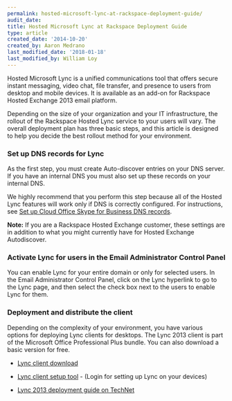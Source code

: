 ```yaml
---
permalink: hosted-microsoft-lync-at-rackspace-deployment-guide/
audit_date:
title: Hosted Microsoft Lync at Rackspace Deployment Guide
type: article
created_date: '2014-10-20'
created_by: Aaron Medrano
last_modified_date: '2018-01-18'
last_modified_by: William Loy
---
```


<!-- Retired 9/25/19 as per Aaron M.'s recommendation -->

Hosted Microsoft Lync is a unified communications tool that offers
secure instant messaging, video chat, file transfer, and presence to
users from desktop and mobile devices. It is available as an add-on
for Rackspace Hosted Exchange 2013 email platform.

Depending on the size of your organization and your IT infrastructure,
the rollout of the Rackspace Hosted Lync service to your users will
vary. The overall deployment plan has three basic steps, and this
article is designed to help you decide the best rollout method for your
environment.

### Set up DNS records for Lync

As the first step, you must create Auto-discover entries on your DNS
server.  If you have an internal DNS you must also set up these records
on your internal DNS.

We highly recommend that you perform this step because all of the Hosted
Lync features will work only if DNS is correctly configured. For
instructions, see [Set up Cloud Office Skype for Business DNS records](/how-to/set-up-dns-records-for-cloud-office-skype-for-business/).

**Note:** If you are a Rackspace Hosted Exchange customer, these
settings are in addition to what you might currently have for Hosted
Exchange Autodiscover.

### Activate Lync for users in the Email Administrator Control Panel

You can enable Lync for your entire domain or only for selected users.
In the Email Administrator Control Panel, click on the Lync hyperlink to
go to the Lync page, and then select the check box next to the users to
enable Lync for them.

### Deployment and distribute the client

Depending on the complexity of your environment, you have various
options for deploying Lync clients for desktops. The Lync 2013 client is
part of the Microsoft Office Professional Plus bundle. You can also
download a basic version for free.

-   [Lync
    client download](/how-to/download-a-skype-for-business-client)

-   [Lync client setup tool](https://emailhelp.rackspace.com/) - (Login
    for setting up Lync on your devices)

-   [Lync 2013 deployment guide on
    TechNet](http://technet.microsoft.com/en-us/library/jj204827.aspx)

